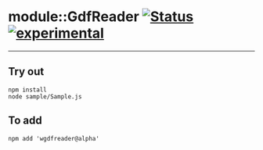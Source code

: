 
# module::GdfReader  [![Status](https://github.com/Wandalen/wGdfReader/workflows/Publish/badge.svg)](https://github.com/Wandalen/wGdfReader/actions?query=workflow%3APublish) [![experimental](https://img.shields.io/badge/stability-experimental-orange.svg)](https://github.com/emersion/stability-badges#experimental)

___

## Try out
```
npm install
node sample/Sample.js
```

## To add
```
npm add 'wgdfreader@alpha'
```

